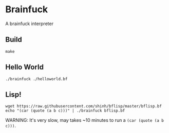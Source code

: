 # Brainfuck

A brainfuck interpreter

## Build

```
make
```

## Hello World

```
./brainfuck ./helloworld.bf
```

## Lisp!

```
wget https://raw.githubusercontent.com/shinh/bflisp/master/bflisp.bf
echo "(car (quote (a b c)))" | ./brainfuck bflisp.bf
```

WARNING: It's very slow, may takes ~10 minutes to run a `(car (quote (a b c)))`.
